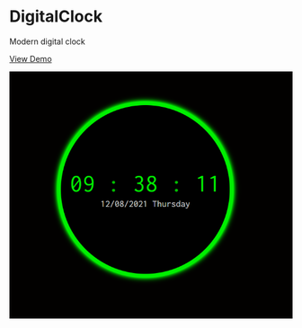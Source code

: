 # DigitalClock
Modern digital clock

[View Demo](https://borismm3.github.io/DigitalClock/)

![Preview for Digital Clock](./finalResult.PNG)
